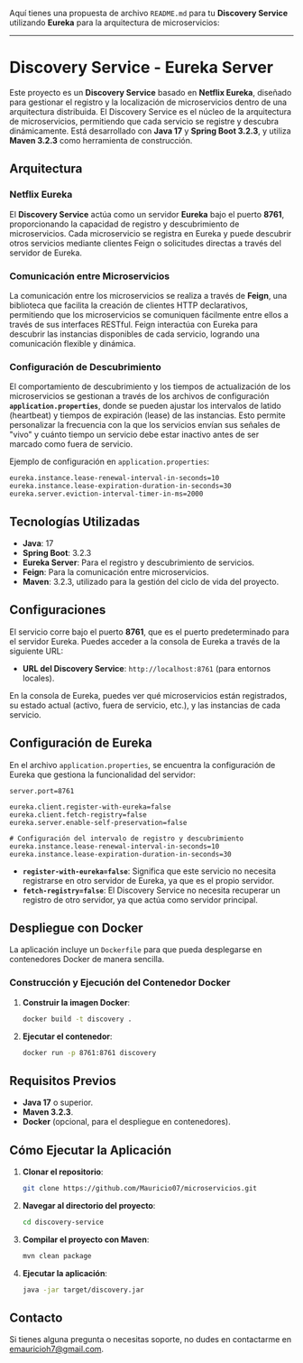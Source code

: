 Aquí tienes una propuesta de archivo `README.md` para tu **Discovery Service** utilizando **Eureka** para la arquitectura de microservicios:

---

# Discovery Service - Eureka Server

Este proyecto es un **Discovery Service** basado en **Netflix Eureka**, diseñado para gestionar el registro y la localización de microservicios dentro de una arquitectura distribuida. El Discovery Service es el núcleo de la arquitectura de microservicios, permitiendo que cada servicio se registre y descubra dinámicamente. Está desarrollado con **Java 17** y **Spring Boot 3.2.3**, y utiliza **Maven 3.2.3** como herramienta de construcción.

## Arquitectura

### Netflix Eureka

El **Discovery Service** actúa como un servidor **Eureka** bajo el puerto **8761**, proporcionando la capacidad de registro y descubrimiento de microservicios. Cada microservicio se registra en Eureka y puede descubrir otros servicios mediante clientes Feign o solicitudes directas a través del servidor de Eureka.

### Comunicación entre Microservicios

La comunicación entre los microservicios se realiza a través de **Feign**, una biblioteca que facilita la creación de clientes HTTP declarativos, permitiendo que los microservicios se comuniquen fácilmente entre ellos a través de sus interfaces RESTful. Feign interactúa con Eureka para descubrir las instancias disponibles de cada servicio, logrando una comunicación flexible y dinámica.

### Configuración de Descubrimiento

El comportamiento de descubrimiento y los tiempos de actualización de los microservicios se gestionan a través de los archivos de configuración **`application.properties`**, donde se pueden ajustar los intervalos de latido (heartbeat) y tiempos de expiración (lease) de las instancias. Esto permite personalizar la frecuencia con la que los servicios envían sus señales de "vivo" y cuánto tiempo un servicio debe estar inactivo antes de ser marcado como fuera de servicio.

Ejemplo de configuración en `application.properties`:

```properties
eureka.instance.lease-renewal-interval-in-seconds=10
eureka.instance.lease-expiration-duration-in-seconds=30
eureka.server.eviction-interval-timer-in-ms=2000
```

## Tecnologías Utilizadas

- **Java**: 17
- **Spring Boot**: 3.2.3
- **Eureka Server**: Para el registro y descubrimiento de servicios.
- **Feign**: Para la comunicación entre microservicios.
- **Maven**: 3.2.3, utilizado para la gestión del ciclo de vida del proyecto.

## Configuraciones

El servicio corre bajo el puerto **8761**, que es el puerto predeterminado para el servidor Eureka. Puedes acceder a la consola de Eureka a través de la siguiente URL:

- **URL del Discovery Service**: `http://localhost:8761` (para entornos locales).

En la consola de Eureka, puedes ver qué microservicios están registrados, su estado actual (activo, fuera de servicio, etc.), y las instancias de cada servicio.

## Configuración de Eureka

En el archivo `application.properties`, se encuentra la configuración de Eureka que gestiona la funcionalidad del servidor:

```properties
server.port=8761

eureka.client.register-with-eureka=false
eureka.client.fetch-registry=false
eureka.server.enable-self-preservation=false

# Configuración del intervalo de registro y descubrimiento
eureka.instance.lease-renewal-interval-in-seconds=10
eureka.instance.lease-expiration-duration-in-seconds=30
```

- **`register-with-eureka=false`**: Significa que este servicio no necesita registrarse en otro servidor de Eureka, ya que es el propio servidor.
- **`fetch-registry=false`**: El Discovery Service no necesita recuperar un registro de otro servidor, ya que actúa como servidor principal.

## Despliegue con Docker

La aplicación incluye un `Dockerfile` para que pueda desplegarse en contenedores Docker de manera sencilla.

### Construcción y Ejecución del Contenedor Docker

1. **Construir la imagen Docker**:
   ```bash
   docker build -t discovery .
   ```

2. **Ejecutar el contenedor**:
   ```bash
   docker run -p 8761:8761 discovery
   ```

## Requisitos Previos

- **Java 17** o superior.
- **Maven 3.2.3**.
- **Docker** (opcional, para el despliegue en contenedores).

## Cómo Ejecutar la Aplicación

1. **Clonar el repositorio**:
   ```bash
   git clone https://github.com/Mauricio07/microservicios.git
   ```

2. **Navegar al directorio del proyecto**:
   ```bash
   cd discovery-service
   ```

3. **Compilar el proyecto con Maven**:
   ```bash
   mvn clean package
   ```

4. **Ejecutar la aplicación**:
   ```bash
   java -jar target/discovery.jar
   ```

## Contacto

Si tienes alguna pregunta o necesitas soporte, no dudes en contactarme en [emauricioh7@gmail.com](mailto:tu-email@dominio.com).
